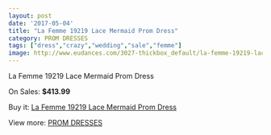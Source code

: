```yaml
---
layout: post
date: '2017-05-04'
title: "La Femme 19219 Lace Mermaid Prom Dress"
category: PROM DRESSES
tags: ["dress","crazy","wedding","sale","femme"]
image: http://www.eudances.com/3027-thickbox_default/la-femme-19219-lace-mermaid-prom-dress.jpg
---
```

La Femme 19219 Lace Mermaid Prom Dress

On Sales: **$413.99**
<a href="https://www.eudances.com/en/prom-dresses/1048-la-femme-19219-lace-mermaid-prom-dress.html"><amp-img layout="responsive" width="600" height="600" src="//www.eudances.com/3027-thickbox_default/la-femme-19219-lace-mermaid-prom-dress.jpg" alt="La Femme 19219 Lace Mermaid Prom Dress 0" /></a>
<a href="https://www.eudances.com/en/prom-dresses/1048-la-femme-19219-lace-mermaid-prom-dress.html"><amp-img layout="responsive" width="600" height="600" src="//www.eudances.com/3029-thickbox_default/la-femme-19219-lace-mermaid-prom-dress.jpg" alt="La Femme 19219 Lace Mermaid Prom Dress 1" /></a>
<a href="https://www.eudances.com/en/prom-dresses/1048-la-femme-19219-lace-mermaid-prom-dress.html"><amp-img layout="responsive" width="600" height="600" src="//www.eudances.com/3028-thickbox_default/la-femme-19219-lace-mermaid-prom-dress.jpg" alt="La Femme 19219 Lace Mermaid Prom Dress 2" /></a>

Buy it: [La Femme 19219 Lace Mermaid Prom Dress](https://www.eudances.com/en/prom-dresses/1048-la-femme-19219-lace-mermaid-prom-dress.html "La Femme 19219 Lace Mermaid Prom Dress")

View more: [PROM DRESSES](https://www.eudances.com/en/13-prom-dresses "PROM DRESSES")